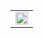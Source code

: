 <table align="center" style="width: 100%; height: 100vh;">
  <tr>
    <td style="text-align: center;">
      <img src="https://images.genius.com/4889401d9a074dfed09ae99e236c7740.1000x1000x1.png" style="width: 100%; height: 100%; object-fit: contain;">
    </td>
  </tr>
</table>

<h1 align="center">Java Calculator with Advanced Calculations</h1>

## Overview

Yes this is simple. It's written in java and it can do some calculations.

-# It's only Turkish rn xd (go listen to otuka 🙏)

I write this in VSCode and it's hard because of the VSCode.

Like bro think it's not easy as Eclipse in this shi.

The extensions are a lil buggy tho.

## Calculations

$ - **Basic Calculations(Add, Subtraction, Multiple, Division)**

$ - **Advanced Calculations(Area[Square,Circle,Triangle,Rectangle], Perimeter[Square,Circle,Triangle,Rectangle], Root, Factorial)**

### TODO

$ - **New Calculations**

$ - **Language select**

$ - **Executable(Compiled)**

### Cloning & Running
```bash
git clone https://github.com/Mal1koRe1ss/Java_Calculator.git
cd src
javac App.java
java App```